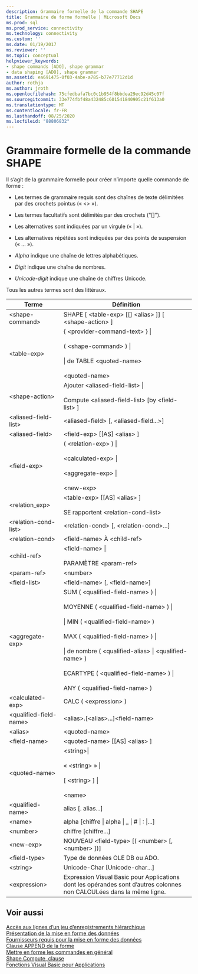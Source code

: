 ```yaml
---
description: Grammaire formelle de la commande SHAPE
title: Grammaire de forme formelle | Microsoft Docs
ms.prod: sql
ms.prod_service: connectivity
ms.technology: connectivity
ms.custom: ''
ms.date: 01/19/2017
ms.reviewer: ''
ms.topic: conceptual
helpviewer_keywords:
- shape commands [ADO], shape grammar
- data shaping [ADO], shape grammar
ms.assetid: ea691475-0f03-4abe-a785-b77e77712d1d
author: rothja
ms.author: jroth
ms.openlocfilehash: 75cfedbafa7bc0c1b954f8bbdea29ec92d45c07f
ms.sourcegitcommit: 33e774fbf48a432485c601541840905c21f613a0
ms.translationtype: MT
ms.contentlocale: fr-FR
ms.lasthandoff: 08/25/2020
ms.locfileid: "88806832"
---
```

# <a name="formal-shape-grammar"></a>Grammaire formelle de la commande SHAPE
Il s’agit de la grammaire formelle pour créer n’importe quelle commande de forme :  
  
-   Les termes de grammaire requis sont des chaînes de texte délimitées par des crochets pointus (« <> »).  
  
-   Les termes facultatifs sont délimités par des crochets ("[]").  
  
-   Les alternatives sont indiquées par un virgule (« &#124; »).  
  
-   Les alternatives répétées sont indiquées par des points de suspension (« ... »).  
  
-   *Alpha* indique une chaîne de lettres alphabétiques.  
  
-   *Digit* indique une chaîne de nombres.  
  
-   *Unicode-digit* indique une chaîne de chiffres Unicode.  
  
 Tous les autres termes sont des littéraux.  
  
|Terme|Définition|  
|----------|----------------|  
|\<shape-command>|SHAPE [ \<table-exp> [[] \<alias> ]] [ \<shape-action> ]|  
|\<table-exp>|{ \<provider-command-text> } &#124;<br /><br /> ( \<shape-command> ) &#124;<br /><br /> &#124; de TABLE \<quoted-name><br /><br /> \<quoted-name>|  
|\<shape-action>|Ajouter \<aliased-field-list> &#124;<br /><br /> Compute \<aliased-field-list> [by \<field-list> ]|  
|\<aliased-field-list>|\<aliased-field> [, \<aliased-field...>]|  
|\<aliased-field>|\<field-exp> [[AS] \<alias> ]|  
|\<field-exp>|( \<relation-exp> ) &#124;<br /><br /> \<calculated-exp> &#124;<br /><br /> \<aggregate-exp> &#124;<br /><br /> \<new-exp>|  
|<relation_exp>|\<table-exp> [[AS] \<alias> ]<br /><br /> SE rapportent \<relation-cond-list>|  
|\<relation-cond-list>|\<relation-cond> [, \<relation-cond>...]|  
|\<relation-cond>|\<field-name> À \<child-ref>|  
|\<child-ref>|\<field-name> &#124;<br /><br /> PARAMÈTRE \<param-ref>|  
|\<param-ref>|\<number>|  
|\<field-list>|\<field-name> [, \<field-name>]|  
|\<aggregate-exp>|SUM ( \<qualified-field-name> ) &#124;<br /><br /> MOYENNE ( \<qualified-field-name> ) &#124;<br /><br /> &#124; MIN ( \<qualified-field-name> )<br /><br /> MAX ( \<qualified-field-name> ) &#124;<br /><br /> &#124; de nombre ( \<qualified-alias> &#124; \<qualified-name> )<br /><br /> ECARTYPE ( \<qualified-field-name> ) &#124;<br /><br /> ANY ( \<qualified-field-name> )|  
|\<calculated-exp>|CALC ( \<expression> )|  
|\<qualified-field-name>|\<alias>.[\<alias>...]\<field-name>|  
|\<alias>|\<quoted-name>|  
|\<field-name>|\<quoted-name> [[AS] \<alias> ]|  
|\<quoted-name>|\<string>&#124;<br /><br /> « \<string> » &#124;<br /><br /> [ \<string> ] &#124;<br /><br /> \<name>|  
|\<qualified-name>|alias [. alias...]|  
|\<name>|alpha [chiffre &#124; alpha &#124; _ &#124; # &#124; : &#124;...]|  
|\<number>|chiffre [chiffre...]|  
|\<new-exp>|NOUVEAU \<field-type> [( \<number> [, \<number> ])]|  
|\<field-type>|Type de données OLE DB ou ADO.|  
|\<string>|Unicode-Char [Unicode-char...]|  
|\<expression>|Expression Visual Basic pour Applications dont les opérandes sont d’autres colonnes non CALCULées dans la même ligne.|  
  
## <a name="see-also"></a>Voir aussi  
 [Accès aux lignes d’un jeu d’enregistrements hiérarchique](./accessing-rows-in-a-hierarchical-recordset.md)   
 [Présentation de la mise en forme des données](./data-shaping-overview.md)   
 [Fournisseurs requis pour la mise en forme des données](./required-providers-for-data-shaping.md)   
 [Clause APPEND de la forme](./shape-append-clause.md)   
 [Mettre en forme les commandes en général](./shape-commands-in-general.md)   
 [Shape Compute, clause](./shape-compute-clause.md)   
 [Fonctions Visual Basic pour Applications](./visual-basic-for-applications-functions.md)